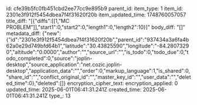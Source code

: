 id: cfe39b5fc0fb451cbd2ee77cc9e895b9
parent_id: 
item_type: 1
item_id: 2301e3f912f5454dbea7f4f31620f20b
item_updated_time: 1748760057057
title_diff: "[{\"diffs\":[[1,\"MC PROBLEM\"]],\"start1\":0,\"start2\":0,\"length1\":0,\"length2\":10}]"
body_diff: "[]"
metadata_diff: {"new":{"id":"2301e3f912f5454dbea7f4f31620f20b","parent_id":"937434a3a6fa4b62a0e29d749bfd64b1","latitude":"30.43825590","longitude":"-84.28073290","altitude":"0.0000","author":"","source_url":"","is_todo":0,"todo_due":0,"todo_completed":0,"source":"joplin-desktop","source_application":"net.cozic.joplin-desktop","application_data":"","order":0,"markup_language":1,"is_shared":0,"share_id":"","conflict_original_id":"","master_key_id":"","user_data":"","deleted_time":0},"deleted":[]}
encryption_cipher_text: 
encryption_applied: 0
updated_time: 2025-06-01T06:41:31.241Z
created_time: 2025-06-01T06:41:31.241Z
type_: 13